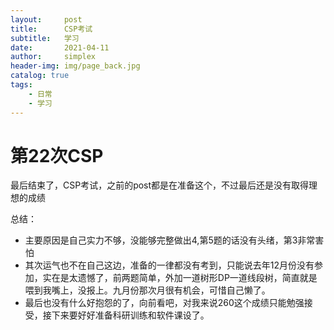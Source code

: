 ```yaml
---
layout:     post
title:      CSP考试
subtitle:   学习
date:       2021-04-11
author:     simplex
header-img: img/page_back.jpg
catalog: true
tags:
    - 日常 
    - 学习
---
```


# 第22次CSP

最后结束了，CSP考试，之前的post都是在准备这个，不过最后还是没有取得理想的成绩

总结：

+ 主要原因是自己实力不够，没能够完整做出4,第5题的话没有头绪，第3非常害怕
+ 其次运气也不在自己这边，准备的一律都没有考到，只能说去年12月份没有参加，实在是太遗憾了，前两题简单，外加一道树形DP一道线段树，简直就是喂到我嘴上，没报上。九月份那次月很有机会，可惜自己懒了。
+ 最后也没有什么好抱怨的了，向前看吧，对我来说260这个成绩只能勉强接受，接下来要好好准备科研训练和软件课设了。





